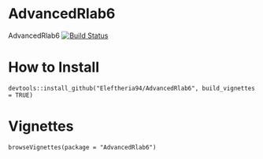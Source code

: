 # AdvancedRlab6

AdvancedRlab6
[![Build Status](https://travis-ci.com/Eleftheria94/AdvancedRlab6.svg?branch=master)](https://travis-ci.com/Eleftheria94/AdvancedRlab6)

# How to Install

`devtools::install_github("Eleftheria94/AdvancedRlab6", build_vignettes = TRUE)`

# Vignettes

`browseVignettes(package = "AdvancedRlab6")`
